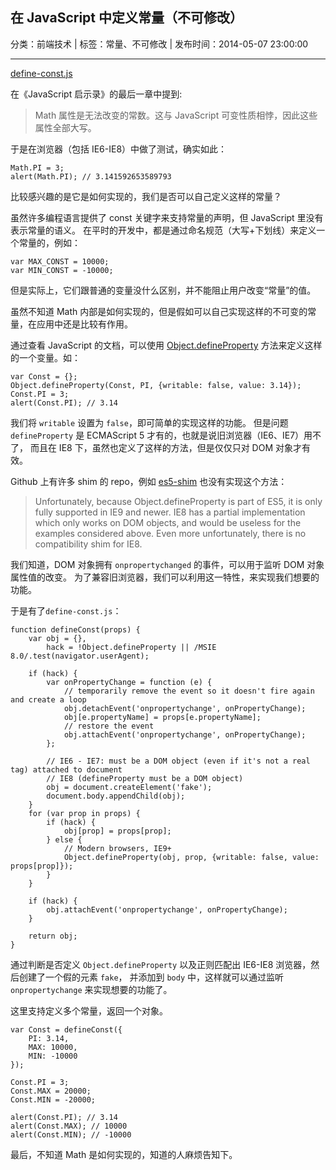 ## 在 JavaScript 中定义常量（不可修改）

分类：前端技术 | 标签：常量、不可修改 | 发布时间：2014-05-07 23:00:00

___

[define-const.js](https://github.com/wenzhixin/define-const.js)

在《JavaScript 启示录》的最后一章中提到:
> Math 属性是无法改变的常数。这与 JavaScript 可变性质相悖，因此这些属性全部大写。

于是在浏览器（包括 IE6-IE8）中做了测试，确实如此：
```
Math.PI = 3;
alert(Math.PI); // 3.141592653589793
```

比较感兴趣的是它是如何实现的，我们是否可以自己定义这样的常量？

虽然许多编程语言提供了 const 关键字来支持常量的声明，但 JavaScript 里没有表示常量的语义。
在平时的开发中，都是通过命名规范（大写+下划线）来定义一个常量的，例如：
```
var MAX_CONST = 10000;
var MIN_CONST = -10000;
```

但是实际上，它们跟普通的变量没什么区别，并不能阻止用户改变“常量”的值。

虽然不知道 Math 内部是如何实现的，但是假如可以自己实现这样的不可变的常量，在应用中还是比较有作用。

通过查看 JavaScript 的文档，可以使用 [Object.defineProperty](https://developer.mozilla.org/en-US/docs/Web/JavaScript/Reference/Global_Objects/Object/defineProperty) 方法来定义这样的一个变量。如：
```
var Const = {};
Object.defineProperty(Const, PI, {writable: false, value: 3.14});
Const.PI = 3;
alert(Const.PI); // 3.14
```

我们将 ```writable``` 设置为 ```false```，即可简单的实现这样的功能。
但是问题 ```defineProperty``` 是 ECMAScript 5 才有的，也就是说旧浏览器（IE6、IE7）用不了，
而且在 IE8 下，虽然也定义了这样的方法，但是仅仅只对 DOM 对象才有效。

Github 上有许多 shim 的 repo，例如 [es5-shim](https://github.com/es-shims/es5-shim) 也没有实现这个方法：
> Unfortunately, because Object.defineProperty is part of ES5, it is only fully supported in IE9 and newer. IE8 has a partial implementation which only works on DOM objects, and would be useless for the examples considered above. Even more unfortunately, there is no compatibility shim for IE8.

我们知道，DOM 对象拥有 ```onpropertychanged``` 的事件，可以用于监听 DOM 对象属性值的改变。
为了兼容旧浏览器，我们可以利用这一特性，来实现我们想要的功能。

于是有了```define-const.js```：
```
function defineConst(props) {
    var obj = {},
        hack = !Object.defineProperty || /MSIE 8.0/.test(navigator.userAgent);

    if (hack) {
        var onPropertyChange = function (e) {
            // temporarily remove the event so it doesn't fire again and create a loop
            obj.detachEvent('onpropertychange', onPropertyChange);
            obj[e.propertyName] = props[e.propertyName];
            // restore the event
            obj.attachEvent('onpropertychange', onPropertyChange);
        };

        // IE6 - IE7: must be a DOM object (even if it's not a real tag) attached to document
        // IE8 (defineProperty must be a DOM object)
        obj = document.createElement('fake');
        document.body.appendChild(obj);
    }
    for (var prop in props) {
        if (hack) {
            obj[prop] = props[prop];
        } else {
            // Modern browsers, IE9+
            Object.defineProperty(obj, prop, {writable: false, value: props[prop]});
        }
    }

    if (hack) {
        obj.attachEvent('onpropertychange', onPropertyChange);
    }

    return obj;
}

```

通过判断是否定义 ```Object.defineProperty``` 以及正则匹配出 IE6-IE8 浏览器，然后创建了一个假的元素 ```fake```，
并添加到 ```body``` 中，这样就可以通过监听 ```onpropertychange``` 来实现想要的功能了。

这里支持定义多个常量，返回一个对象。
```
var Const = defineConst({
    PI: 3.14,
    MAX: 10000,
    MIN: -10000
});

Const.PI = 3;
Const.MAX = 20000;
Const.MIN = -20000;

alert(Const.PI); // 3.14
alert(Const.MAX); // 10000
alert(Const.MIN); // -10000
```

最后，不知道 Math 是如何实现的，知道的人麻烦告知下。
